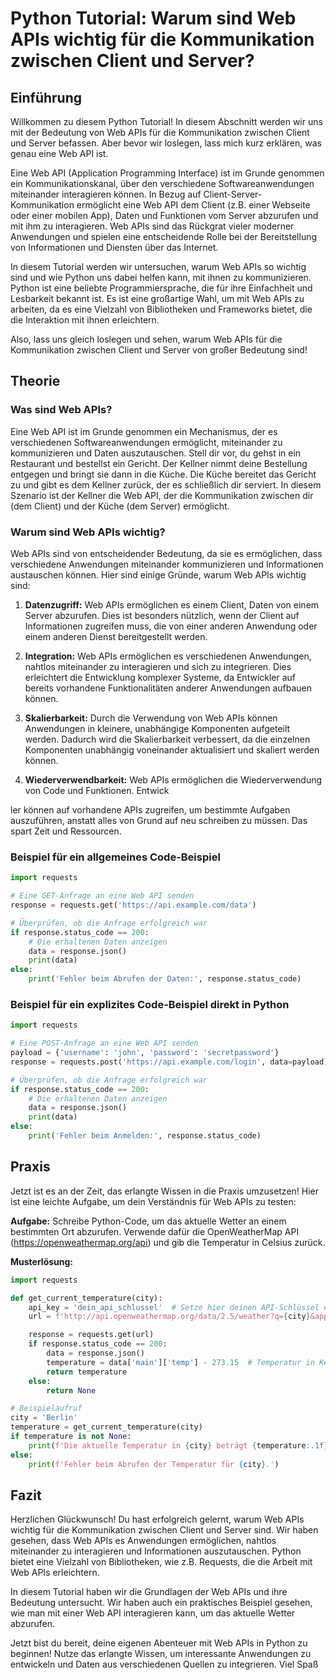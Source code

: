 # Python Tutorial: Warum sind Web APIs wichtig für die Kommunikation zwischen Client und Server?

## Einführung
Willkommen zu diesem Python Tutorial! In diesem Abschnitt werden wir uns mit der Bedeutung von Web APIs für die Kommunikation zwischen Client und Server befassen. Aber bevor wir loslegen, lass mich kurz erklären, was genau eine Web API ist.

Eine Web API (Application Programming Interface) ist im Grunde genommen ein Kommunikationskanal, über den verschiedene Softwareanwendungen miteinander interagieren können. In Bezug auf Client-Server-Kommunikation ermöglicht eine Web API dem Client (z.B. einer Webseite oder einer mobilen App), Daten und Funktionen vom Server abzurufen und mit ihm zu interagieren. Web APIs sind das Rückgrat vieler moderner Anwendungen und spielen eine entscheidende Rolle bei der Bereitstellung von Informationen und Diensten über das Internet.

In diesem Tutorial werden wir untersuchen, warum Web APIs so wichtig sind und wie Python uns dabei helfen kann, mit ihnen zu kommunizieren. Python ist eine beliebte Programmiersprache, die für ihre Einfachheit und Lesbarkeit bekannt ist. Es ist eine großartige Wahl, um mit Web APIs zu arbeiten, da es eine Vielzahl von Bibliotheken und Frameworks bietet, die die Interaktion mit ihnen erleichtern.

Also, lass uns gleich loslegen und sehen, warum Web APIs für die Kommunikation zwischen Client und Server von großer Bedeutung sind!

## Theorie
### Was sind Web APIs?

Eine Web API ist im Grunde genommen ein Mechanismus, der es verschiedenen Softwareanwendungen ermöglicht, miteinander zu kommunizieren und Daten auszutauschen. Stell dir vor, du gehst in ein Restaurant und bestellst ein Gericht. Der Kellner nimmt deine Bestellung entgegen und bringt sie dann in die Küche. Die Küche bereitet das Gericht zu und gibt es dem Kellner zurück, der es schließlich dir serviert. In diesem Szenario ist der Kellner die Web API, der die Kommunikation zwischen dir (dem Client) und der Küche (dem Server) ermöglicht.

### Warum sind Web APIs wichtig?

Web APIs sind von entscheidender Bedeutung, da sie es ermöglichen, dass verschiedene Anwendungen miteinander kommunizieren und Informationen austauschen können. Hier sind einige Gründe, warum Web APIs wichtig sind:

1. **Datenzugriff:** Web APIs ermöglichen es einem Client, Daten von einem Server abzurufen. Dies ist besonders nützlich, wenn der Client auf Informationen zugreifen muss, die von einer anderen Anwendung oder einem anderen Dienst bereitgestellt werden.

2. **Integration:** Web APIs ermöglichen es verschiedenen Anwendungen, nahtlos miteinander zu interagieren und sich zu integrieren. Dies erleichtert die Entwicklung komplexer Systeme, da Entwickler auf bereits vorhandene Funktionalitäten anderer Anwendungen aufbauen können.

3. **Skalierbarkeit:** Durch die Verwendung von Web APIs können Anwendungen in kleinere, unabhängige Komponenten aufgeteilt werden. Dadurch wird die Skalierbarkeit verbessert, da die einzelnen Komponenten unabhängig voneinander aktualisiert und skaliert werden können.

4. **Wiederverwendbarkeit:** Web APIs ermöglichen die Wiederverwendung von Code und Funktionen. Entwick

ler können auf vorhandene APIs zugreifen, um bestimmte Aufgaben auszuführen, anstatt alles von Grund auf neu schreiben zu müssen. Das spart Zeit und Ressourcen.

### Beispiel für ein allgemeines Code-Beispiel

```python
import requests

# Eine GET-Anfrage an eine Web API senden
response = requests.get('https://api.example.com/data')

# Überprüfen, ob die Anfrage erfolgreich war
if response.status_code == 200:
    # Die erhaltenen Daten anzeigen
    data = response.json()
    print(data)
else:
    print('Fehler beim Abrufen der Daten:', response.status_code)
```

### Beispiel für ein explizites Code-Beispiel direkt in Python

```python
import requests

# Eine POST-Anfrage an eine Web API senden
payload = {'username': 'john', 'password': 'secretpassword'}
response = requests.post('https://api.example.com/login', data=payload)

# Überprüfen, ob die Anfrage erfolgreich war
if response.status_code == 200:
    # Die erhaltenen Daten anzeigen
    data = response.json()
    print(data)
else:
    print('Fehler beim Anmelden:', response.status_code)
```

## Praxis
Jetzt ist es an der Zeit, das erlangte Wissen in die Praxis umzusetzen! Hier ist eine leichte Aufgabe, um dein Verständnis für Web APIs zu testen:

**Aufgabe:** Schreibe Python-Code, um das aktuelle Wetter an einem bestimmten Ort abzurufen. Verwende dafür die OpenWeatherMap API (https://openweathermap.org/api) und gib die Temperatur in Celsius zurück.

**Musterlösung:**

```python
import requests

def get_current_temperature(city):
    api_key = 'dein_api_schlussel'  # Setze hier deinen API-Schlüssel ein
    url = f'http://api.openweathermap.org/data/2.5/weather?q={city}&appid={api_key}'

    response = requests.get(url)
    if response.status_code == 200:
        data = response.json()
        temperature = data['main']['temp'] - 273.15  # Temperatur in Kelvin in Celsius umrechnen
        return temperature
    else:
        return None

# Beispielaufruf
city = 'Berlin'
temperature = get_current_temperature(city)
if temperature is not None:
    print(f'Die aktuelle Temperatur in {city} beträgt {temperature:.1f}°C.')
else:
    print(f'Fehler beim Abrufen der Temperatur für {city}.')
```

## Fazit
Herzlichen Glückwunsch! Du hast erfolgreich gelernt, warum Web APIs wichtig für die Kommunikation zwischen Client und Server sind. Wir haben gesehen, dass Web APIs es Anwendungen ermöglichen, nahtlos miteinander zu interagieren und Informationen auszutauschen. Python bietet eine Vielzahl von Bibliotheken, wie z.B. Requests, die die Arbeit mit Web APIs erleichtern.

In diesem Tutorial haben wir die Grundlagen der Web APIs und ihre Bedeutung untersucht. Wir haben auch ein praktisches Beispiel gesehen, wie man mit einer Web API interagieren kann, um das aktuelle Wetter abzurufen.

Jetzt bist du bereit, deine eigenen Abenteuer mit Web APIs in Python zu beginnen! Nutze das erlangte Wissen, um interessante Anwendungen zu entwickeln und Daten aus verschiedenen Quellen zu integrieren. Viel Spaß